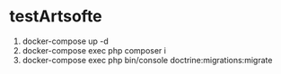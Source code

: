 # testArtsofte

1) docker-compose up -d
2) docker-compose exec php composer i
3) docker-compose exec php bin/console doctrine:migrations:migrate